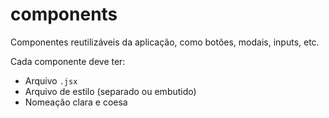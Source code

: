 # components

Componentes reutilizáveis da aplicação, como botões, modais, inputs, etc.

Cada componente deve ter:
- Arquivo `.jsx`
- Arquivo de estilo (separado ou embutido)
- Nomeação clara e coesa
